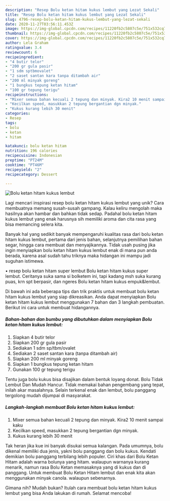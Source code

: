 ```yaml
---
description: "Resep Bolu ketan hitam kukus lembut yang Lezat Sekali"
title: "Resep Bolu ketan hitam kukus lembut yang Lezat Sekali"
slug: 4796-resep-bolu-ketan-hitam-kukus-lembut-yang-lezat-sekali
date: 2020-11-27T03:56:11.453Z
image: https://img-global.cpcdn.com/recipes/11220fb2c5807c5e/751x532cq70/bolu-ketan-hitam-kukus-lembut-foto-resep-utama.jpg
thumbnail: https://img-global.cpcdn.com/recipes/11220fb2c5807c5e/751x532cq70/bolu-ketan-hitam-kukus-lembut-foto-resep-utama.jpg
cover: https://img-global.cpcdn.com/recipes/11220fb2c5807c5e/751x532cq70/bolu-ketan-hitam-kukus-lembut-foto-resep-utama.jpg
author: Lela Graham
ratingvalue: 3.4
reviewcount: 6
recipeingredient:
- "4 butir telor"
- "200 gr gula pasir"
- "1 sdm sptbmovalet"
- "2 saset santan kara tanpa ditambah air"
- "200 ml minyak goreng"
- "1 bungkus tepung ketan hitam"
- "100 gr tepung terigu"
recipeinstructions:
- "Mixer semua bahan kecuali 2 tepung dan minyak. Kira2 10 menit sampai kaku"
- "Kecilkan speed, masukkan 2 tepung bergantian dgn minyak."
- "Kukus kurang lebih 30 menit"
categories:
- Resep
tags:
- bolu
- ketan
- hitam

katakunci: bolu ketan hitam 
nutrition: 196 calories
recipecuisine: Indonesian
preptime: "PT24M"
cooktime: "PT46M"
recipeyield: "2"
recipecategory: Dessert

---
```



![Bolu ketan hitam kukus lembut](https://img-global.cpcdn.com/recipes/11220fb2c5807c5e/751x532cq70/bolu-ketan-hitam-kukus-lembut-foto-resep-utama.jpg)

Lagi mencari inspirasi resep bolu ketan hitam kukus lembut yang unik? Cara membuatnya memang susah-susah gampang. Kalau keliru mengolah maka hasilnya akan hambar dan bahkan tidak sedap. Padahal bolu ketan hitam kukus lembut yang enak harusnya sih memiliki aroma dan cita rasa yang bisa memancing selera kita.

Banyak hal yang sedikit banyak mempengaruhi kualitas rasa dari bolu ketan hitam kukus lembut, pertama dari jenis bahan, selanjutnya pemilihan bahan segar, hingga cara membuat dan menyajikannya. Tidak usah pusing jika ingin menyiapkan bolu ketan hitam kukus lembut enak di mana pun anda berada, karena asal sudah tahu triknya maka hidangan ini mampu jadi suguhan istimewa.

• resep bolu ketan hitam super lembut Bolu ketan hitam kukus super lembut. Ceritanya suka sama si bolketem ini, tapi kadang msh suka kurang puas, krn spt berpasir, dan ngeres Bolu ketan hitam kukus empuk&amp;lembut.


Di bawah ini ada beberapa tips dan trik praktis untuk membuat bolu ketan hitam kukus lembut yang siap dikreasikan. Anda dapat menyiapkan Bolu ketan hitam kukus lembut menggunakan 7 bahan dan 3 langkah pembuatan. Berikut ini cara untuk membuat hidangannya.

<!--inarticleads1-->

##### Bahan-bahan dan bumbu yang dibutuhkan dalam menyiapkan Bolu ketan hitam kukus lembut:

1. Siapkan 4 butir telor
1. Siapkan 200 gr gula pasir
1. Sediakan 1 sdm sp/tbm/ovalet
1. Sediakan 2 saset santan kara (tanpa ditambah air)
1. Siapkan 200 ml minyak goreng
1. Siapkan 1 bungkus tepung ketan hitam
1. Gunakan 100 gr tepung terigu


Tentu juga bolu kukus bisa disajikan dalam bentuk loyang donat. Bolu Tidak Lembut Dan Mudah Hancur. Tidak memakai bahan pengembang yang tepat, inilah akar masalahnya. Selain terkenal enak dan lembut, bolu panggang tergolong mudah dijumpai di masyarakat. 

<!--inarticleads2-->

##### Langkah-langkah membuat Bolu ketan hitam kukus lembut:

1. Mixer semua bahan kecuali 2 tepung dan minyak. Kira2 10 menit sampai kaku
1. Kecilkan speed, masukkan 2 tepung bergantian dgn minyak.
1. Kukus kurang lebih 30 menit


Tak heran jika kue ini banyak disukai semua kalangan. Pada umumnya, bolu dikenal memiliki dua jenis, yakni bolu panggang dan bolu kukus. Kendati demikian bolu panggang terbilang lebih populer. Ciri khas dari Bolu Ketan Hitam adalah warna bolunya yang hitam. walaupun warnanya kurang menarik, namun rasa Bolu Ketan memasaknya yang di kukus dan di panggang. Untuk membuat Bolu Ketan Hitam lembut dan enak kita akan menggunakan minyak canola. walaupun sebenarnya. 

Gimana nih? Mudah bukan? Itulah cara membuat bolu ketan hitam kukus lembut yang bisa Anda lakukan di rumah. Selamat mencoba!
